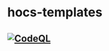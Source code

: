 # hocs-templates

[![CodeQL](https://github.com/UKHomeOffice/hocs-templates/actions/workflows/codeql-analysis.yml/badge.svg)](https://github.com/UKHomeOffice/hocs-templates/actions/workflows/codeql-analysis.yml)
-----
